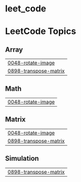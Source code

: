 # leet_code 

<!---LeetCode Topics Start-->
# LeetCode Topics
## Array
|  |
| ------- |
| [0048-rotate-image](https://github.com/SiddharthaArepalli/leet_code-/tree/master/0048-rotate-image) |
| [0898-transpose-matrix](https://github.com/SiddharthaArepalli/leet_code-/tree/master/0898-transpose-matrix) |
## Math
|  |
| ------- |
| [0048-rotate-image](https://github.com/SiddharthaArepalli/leet_code-/tree/master/0048-rotate-image) |
## Matrix
|  |
| ------- |
| [0048-rotate-image](https://github.com/SiddharthaArepalli/leet_code-/tree/master/0048-rotate-image) |
| [0898-transpose-matrix](https://github.com/SiddharthaArepalli/leet_code-/tree/master/0898-transpose-matrix) |
## Simulation
|  |
| ------- |
| [0898-transpose-matrix](https://github.com/SiddharthaArepalli/leet_code-/tree/master/0898-transpose-matrix) |
<!---LeetCode Topics End-->